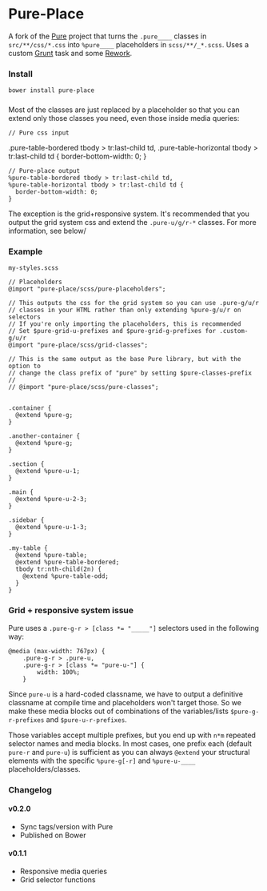 Pure-Place
====

A fork of the [Pure](http://purecss.io/) project that turns the `.pure____` classes in `src/**/css/*.css` into
`%pure____` placeholders in `scss/**/_*.scss`. Uses a custom [Grunt](http://gruntjs.com/)
task and some [Rework](https://github.com/visionmedia/rework).

### Install
    bower install pure-place

### 

Most of the classes are just replaced by a placeholder so that you can extend only those 
classes you need, even those inside media queries:

    // Pure css input
   .pure-table-bordered tbody > tr:last-child td,
    .pure-table-horizontal tbody > tr:last-child td {
        border-bottom-width: 0;
    }
    
    // Pure-place output
    %pure-table-bordered tbody > tr:last-child td,
    %pure-table-horizontal tbody > tr:last-child td {
      border-bottom-width: 0;
    }

The exception is the grid+responsive system. It's recommended that you output the grid system css and
extend the `.pure-u/g/r-*` classes. For more information, see below/



### Example

`my-styles.scss`

    // Placeholders
    @import "pure-place/scss/pure-placeholders";
    
    // This outputs the css for the grid system so you can use .pure-g/u/r
    // classes in your HTML rather than only extending %pure-g/u/r on selectors
    // If you're only importing the placeholders, this is recommended
    // Set $pure-grid-u-prefixes and $pure-grid-g-prefixes for .custom-g/u/r 
    @import "pure-place/scss/grid-classes";
    
    // This is the same output as the base Pure library, but with the option to 
    // change the class prefix of "pure" by setting $pure-classes-prefix
    //
    // @import "pure-place/scss/pure-classes";
    
    
    .container {
      @extend %pure-g; 
    }
    
    .another-container {
      @extend %pure-g;
    }
    
    .section {
      @extend %pure-u-1;
    }
    
    .main {
      @extend %pure-u-2-3;
    }
    
    .sidebar {
      @extend %pure-u-1-3;
    }
    
    .my-table {
      @extend %pure-table;
      @extend %pure-table-bordered;
      tbody tr:nth-child(2n) {
        @extend %pure-table-odd;
      }
    }

### Grid + responsive system issue

Pure uses a `.pure-g-r > [class *= "_____"]` selectors used in the following way: 

    @media (max-width: 767px) {
        .pure-g-r > .pure-u,
        .pure-g-r > [class *= "pure-u-"] {
            width: 100%;
        }

Since `pure-u` is a hard-coded classname, we have to output a definitive classname at compile time and 
placeholders won't target those. So we make these media blocks out of  combinations of the
variables/lists `$pure-g-r-prefixes` and `$pure-u-r-prefixes`.

Those variables accept multiple prefixes, but you end up with `n*m` repeated selector names and media blocks.
In most cases, one prefix each (default `pure-r` and `pure-u`) is sufficient as you can always
`@extend` your structural elements with the specific `%pure-g[-r]` and `%pure-u-____` placeholders/classes.

### Changelog

#### v0.2.0
 * Sync tags/version with Pure
 * Published on Bower

#### v0.1.1
 * Responsive media queries  
 * Grid selector functions



    
